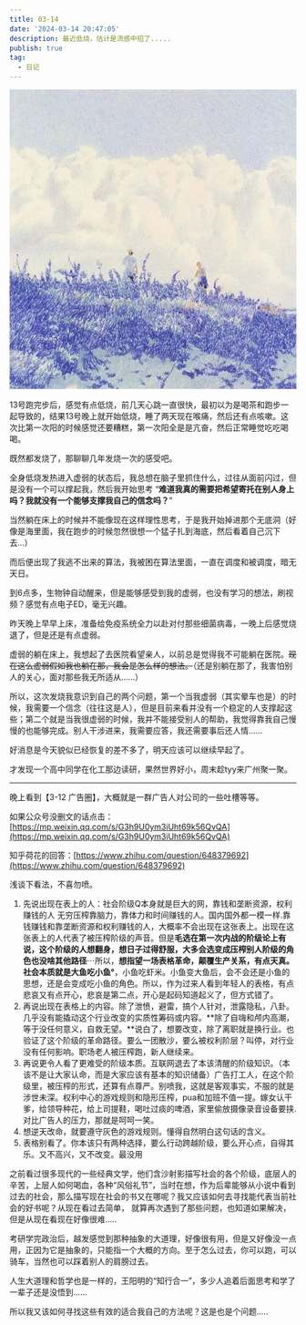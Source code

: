```yaml
---
title: 03-14
date: '2024-03-14 20:47:05'
description: 最近低烧，估计是流感中招了.....
publish: true
tag:
  - 日记
---
```

![](../../images/e003e70c787d99c43ffbe47b54a35017.jpeg)



13号跑完步后，感觉有点低烧，前几天心跳一直很快，最初以为是喝茶和跑步一起导致的，结果13号晚上就开始低烧，睡了两天现在喉痛，然后还有点咳嗽。这次比第一次阳的时候感觉还要糟糕，第一次阳全是是亢奋，然后正常睡觉吃吃喝喝。



既然都发烧了，那聊聊几年发烧一次的感受吧。



全身低烧发热进入虚弱的状态后，我总想在脑子里抓住什么，过往从面前闪过，但是没有一个可以撑起我，然后我开始思考 “**难道我真的需要把希望寄托在别人身上吗？我就没有一个能够支撑我自己的信念吗？**”

当然躺在床上的时候并不能像现在这样理性思考，于是我开始掉进那个无底洞（好像是海里面，我在跑步的时候忽然很想一个猛子扎到海底，然后看着自己沉下去...）



而后便出现了我逃不出来的算法，我被困在算法里面，一直在调度和被调度，暗无天日。



到6点多，生物钟自动醒来，但是能够感受到我的虚弱，也没有学习的想法，刷视频？感觉有点电子ED，毫无兴趣。



昨天晚上早早上床，准备给免疫系统全力以赴对付那些细菌病毒，一晚上后感觉烧退了，但是还是有点虚弱。



虚弱的躺在床上，我想起了去医院看望亲人，以前总是觉得我不可能躺在医院。~~现在这么虚弱假如我也躺在那，我会是怎么样的想法。~~（还是别躺在那了，我害怕别人的关心，面对那些我无所适从......）



所以，这次发烧我意识到自己的两个问题，第一个当我虚弱（其实晕车也是）的时候，我需要一个信念（往往这是人），但是目前来看并没有一个稳定的人支撑起这些；第二个就是当我很虚弱的时候，我并不能接受别人的帮助，我觉得靠我自己慢慢的也能够完成。别人干涉进来，我需要应答，我还需要事后还人情......



好消息是今天貌似已经恢复的差不多了，明天应该可以继续早起了。



才发现一个高中同学在化工那边读研，果然世界好小，周末趁tyy来广州聚一聚。

---

晚上看到【3-12 广告圈】，大概就是一群广告人对公司的一些吐槽等等。

如果公众号没删文的话点击：[https://mp.weixin.qq.com/s/G3h9U0ym3iUht69k56QvQA](https://mp.weixin.qq.com/s/G3h9U0ym3iUht69k56QvQA)

知乎荷花的回答：[https://www.zhihu.com/question/648379692](https://www.zhihu.com/question/648379692)

浅谈下看法，不喜勿喷。

1. 先说出现在表上的人：社会阶级Q本身就是巨大的网，靠钱和垄断资源，权利赚钱的人 无穷压榨靠脑力，靠体力和时间赚钱的人。国内国外都一模一样.靠钱赚钱和靠垄断资源和权利赚钱的人，大概率不会出现在这张表上。出现在这张表上的人代表了被压榨阶级的声音。但是**毛选在第一次内战的阶级论上有说，这个阶级的人想翻身，想日子过得舒服，大多会选变成压榨别人阶级的角色也没啥其他路径**⋯所以，**想指望一场表格革命，颠覆生产关系，有点天真。社会本质就是大鱼吃小鱼°**，小鱼吃虾米。小鱼变大鱼后，会不会还是小鱼的思想，还是会变成吃小鱼的角色。所以，作为过来人看到年轻人的表格，有点悲哀又有点开心，悲哀是第二点，开心是起码知道起义了，但方式错了。
2. 再说出现在表格上的内容。除了泄愤，避雷，搞个人针对，泄露隐私，八卦。几乎没有能撬动这个行业改变的实质性筹码或内容。**除了自嗨和颅内高潮，等于没任何意义，自救无望。**说白了，想要改变，除了离职就是换行业。也验证了这个阶级的革命路径。要么一团散沙，要么被权利阶层？叫停，对行业没有任何影响。职场老人被压榨跑，新人继续来。
3. 再说更令人看了更难受的阶级本质。互联网退去了本该清醒的阶级知识。（本该不是让大家认命，而是大家应该有基本的知识储备）广告打工人，在这个阶级里，被压榨的形式，还算有点尊严。别喷我，这就是客观事实，不服的就是涉世未深。权利中心的游戏规则和隐形压榨，pua和加班不值一提。嫁女认干爹，给领导种花，给上司提鞋，喝吐过痰的啤酒，家里偷放摄像录音设备要挟.对比广告人的压力，那就是呵呵一笑。
4. 想逆天改命，就要遵守灰色的游戏规则。懂得自然明白这句话的含义。
5. 表格别看了。你本该只有两种选择，要么行动跨越阶级，要么开心点，自得其乐。又不高兴，又不改变。最没用



之前看过很多现代的一些经典文学，他们含沙射影描写社会的各个阶级，底层人的辛苦，上层人如何喝血，各种“风俗礼节”，当时在想，作为后辈能够从小说中看到过去的社会，那么描写现在社会的书又在哪呢？我又应该如何去寻找能代表当前社会的好书呢？从现在看过去简单， 就算再次遇到了那些问题，也知道如果解决，但是从现在看现在好像很难.....



考研学完政治后，越发感觉到那种抽象的大道理，好像很有用，但是又好像没一点用，正因为它是抽象的，只能指一个大概的方向。至于怎么过去，你可以跑，可以骑车，当然也可以踩着别人的肩膀过去。



人生大道理和哲学也是一样的，王阳明的“知行合一”，多少人追着后面思考和学了一辈子还是没悟到......



所以我又该如何寻找这些有效的适合我自己的方法呢？这是也是个问题.....

